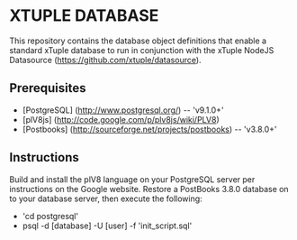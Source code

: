 XTUPLE DATABASE
===============

This repository contains the database object definitions that enable a standard xTuple database to run in conjunction with the xTuple NodeJS Datasource (https://github.com/xtuple/datasource).

Prerequisites
-------------
 * [PostgreSQL] (http://www.postgresql.org/) -- 'v9.1.0+'
 * [plV8js] (http://code.google.com/p/plv8js/wiki/PLV8)
 * [Postbooks] (http://sourceforge.net/projects/postbooks) -- 'v3.8.0+'

Instructions
------------
Build and install the plV8 language on your PostgreSQL server per instructions on the Google website. Restore a PostBooks 3.8.0 database on to your database server, then execute the following:

* 'cd postgresql'
*  psql -d [database] -U [user] -f 'init_script.sql'
